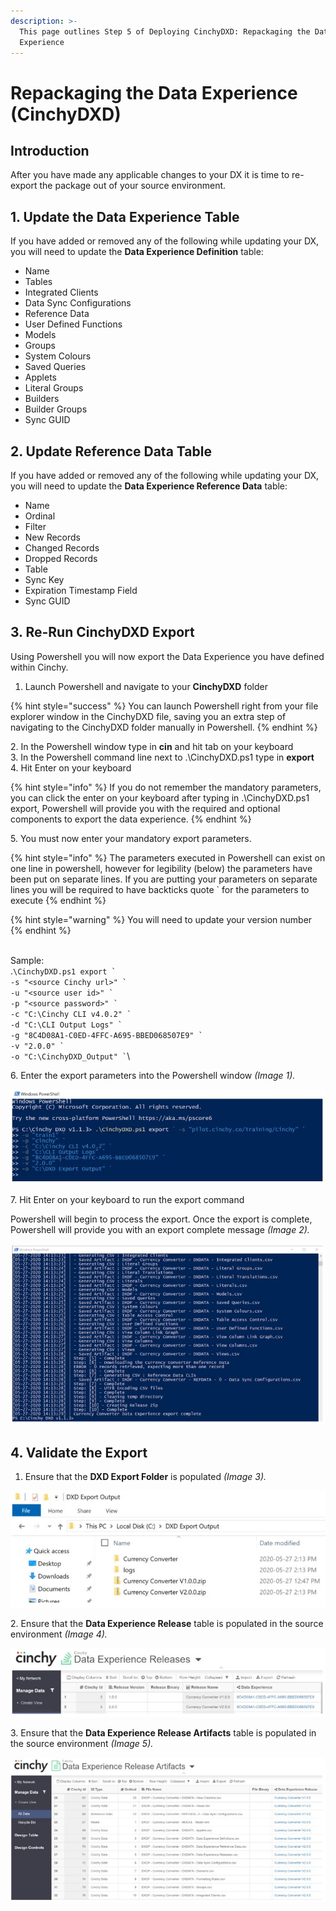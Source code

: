 ```yaml
---
description: >-
  This page outlines Step 5 of Deploying CinchyDXD: Repackaging the Data
  Experience
---
```


# Repackaging the Data Experience (CinchyDXD)

## Introduction

After you have made any applicable changes to your DX it is time to re-export the package out of your source environment.&#x20;

## 1. Update the Data Experience Table

If you have added or removed any of the following while updating your DX, you will need to update the **Data Experience Definition** table:

* Name
* Tables
* Integrated Clients
* Data Sync Configurations
* Reference Data
* User Defined Functions
* Models
* Groups
* System Colours
* Saved Queries
* Applets
* Literal Groups
* Builders
* Builder Groups
* Sync GUID

## 2. Update Reference Data Table

If you have added or removed any of the following while updating your DX, you will need to update the **Data Experience Reference Data** table:

* Name
* Ordinal
* Filter
* New Records
* Changed Records
* Dropped Records
* Table
* Sync Key
* Expiration Timestamp Field
* Sync GUID

## 3. Re-Run CinchyDXD Export

Using Powershell you will now export the Data Experience you have defined within Cinchy.

1. Launch Powershell and navigate to your **CinchyDXD** folder

{% hint style="success" %}
You can launch Powershell right from your file explorer window in the CinchyDXD file, saving you an extra step of navigating to the CinchyDXD folder manually in Powershell.
{% endhint %}

2\. In the Powershell window type in **cin** and hit tab on your keyboard\
3\. In the Powershell command line next to .\CinchyDXD.ps1 type in **export**\
4\. Hit Enter on your keyboard

{% hint style="info" %}
If you do not remember the mandatory parameters, you can click the enter on your keyboard after typing in .\CinchyDXD.ps1 export, Powershell will provide you with the required and optional components to export the data experience.
{% endhint %}

5\. You must now enter your mandatory export parameters.

{% hint style="info" %}
The parameters executed in Powershell can exist on one line in powershell, however for legibility (below) the parameters have been put on separate lines.  If you are putting your parameters on separate lines you will be required to have backticks quote \`  for the parameters to execute
{% endhint %}

{% hint style="warning" %}
You will need to update your version number
{% endhint %}

\
Sample:\
.`` \CinchyDXD.ps1 export ` ``\
`` -s "<source Cinchy url>" ` ``\
`` -u "<source user id>" ` ``\
`` -p "<source password>" ` ``\
`` -c "C:\Cinchy CLI v4.0.2" ` ``\
`` -d "C:\CLI Output Logs" ` ``\
`` -g "8C4D08A1-C0ED-4FFC-A695-BBED068507E9" ` ``\
`` -v "2.0.0" ` ``\
`` -o "C:\CinchyDXD_Output" ` ``\


6\. Enter the export parameters into the Powershell window _(Image 1)._

![Image 1: Step 6](<../../../.gitbook/assets/image (115).png>)

7\. Hit Enter on your keyboard to run the export command

Powershell will begin to process the export. Once the export is complete, Powershell will provide you with an export complete message _(Image 2)._

![Image 2: Step 7](<../../../.gitbook/assets/image (673).png>)

## 4. Validate the Export

1. Ensure that the **DXD Export Folder** is populated _(Image 3)._

![Image 3: Step 1](<../../../.gitbook/assets/image (24).png>)

2\. Ensure that the **Data Experience Release** table is populated in the source environment _(Image 4)._

![Image 4: Step 2](<../../../.gitbook/assets/image (598).png>)

3\. Ensure that the **Data Experience Release Artifacts** table is populated in the source environment _(Image 5)._

![Image 5: Step 3](<../../../.gitbook/assets/image (341).png>)
